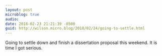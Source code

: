 ```yaml
---
layout: post
microblog: true
audio: 
date: 2018-02-23 21:21:39 -0500
guid: http://wilson.micro.blog/2018/02/24/going-to-settle.html
---
```

Going to settle down and finish a dissertation proposal this weekend. It is time I got serious.
